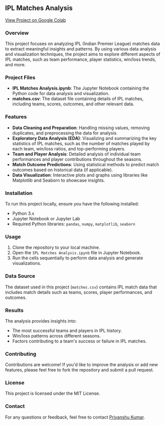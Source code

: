 ## IPL Matches Analysis

[View Project on Google Colab](https://colab.research.google.com/drive/1DX66XZBGek11o0N_MGUpD-maptKysw_N#scrollTo=f2c12993-f6a0-42f6-a947-46eb19fcf752)

### Overview

This project focuses on analyzing IPL (Indian Premier League) matches data to extract meaningful insights and patterns. By using various data analysis and visualization techniques, the project aims to explore different aspects of IPL matches, such as team performance, player statistics, win/loss trends, and more.

### Project Files

- **IPL Matches Analysis.ipynb**: The Jupyter Notebook containing the Python code for data analysis and visualization.
- **matches.csv**: The dataset file containing details of IPL matches, including teams, scores, outcomes, and other relevant data.

### Features

- **Data Cleaning and Preparation**: Handling missing values, removing duplicates, and preprocessing the data for analysis.
- **Exploratory Data Analysis (EDA)**: Visualizing and summarizing the key statistics of IPL matches, such as the number of matches played by each team, win/loss ratios, and top-performing players.
- **Team and Player Analysis**: Detailed analysis of individual team performances and player contributions throughout the seasons.
- **Match Outcome Predictions**: Using statistical methods to predict match outcomes based on historical data (if applicable).
- **Data Visualization**: Interactive plots and graphs using libraries like Matplotlib and Seaborn to showcase insights.

### Installation

To run this project locally, ensure you have the following installed:

- Python 3.x
- Jupyter Notebook or Jupyter Lab
- Required Python libraries: `pandas`, `numpy`, `matplotlib`, `seaborn`

### Usage

1. Clone the repository to your local machine.
2. Open the `IPL Matches Analysis.ipynb` file in Jupyter Notebook.
3. Run the cells sequentially to perform data analysis and generate visualizations.

### Data Source

The dataset used in this project (`matches.csv`) contains IPL match data that includes match details such as teams, scores, player performances, and outcomes.

### Results

The analysis provides insights into:

- The most successful teams and players in IPL history.
- Win/loss patterns across different seasons.
- Factors contributing to a team's success or failure in IPL matches.

### Contributing

Contributions are welcome! If you'd like to improve the analysis or add new features, please feel free to fork the repository and submit a pull request.

### License

This project is licensed under the MIT License.

### Contact

For any questions or feedback, feel free to contact [Priyanshu Kumar](mailto:priyanshukumar99.gt@gmail.com).
